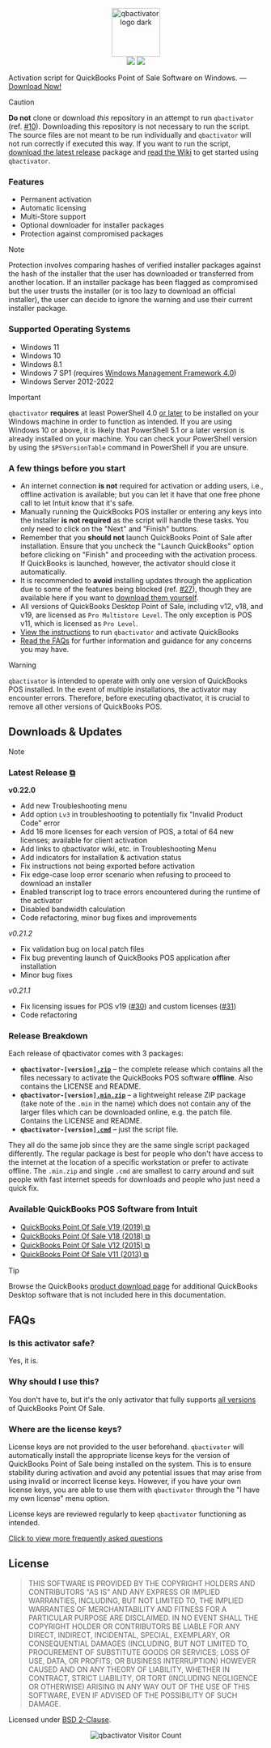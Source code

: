 <p align="center">
  <picture>
    <source srcset="https://user-images.githubusercontent.com/77242216/213914137-51bda12c-6214-44f8-bae4-e9b7e633233b.svg" media="(prefers-color-scheme: light)" height="96px" alt="qbactivator logo light">
    <img src="https://user-images.githubusercontent.com/77242216/213914139-b21538e0-05c1-4194-99bc-620f5d559fc9.svg" height="96px" alt="qbactivator logo dark">
  </picture><br/>
  <a href="https://github.com/neuralpain/qbactivator/releases/latest"><img src="https://img.shields.io/github/v/release/neuralpain/qbactivator?label=Latest%20Release&labelColor=123311&color=3fab05"></a>
  <a href="https://github.com/neuralpain/qbactivator/releases/latest"><img src="https://img.shields.io/github/downloads/neuralpain/qbactivator/total?style=social"></a>
</p>

Activation script for QuickBooks Point of Sale Software on Windows. — [Download Now!][download]

> [!CAUTION]  
> **Do not** clone or download *this* repository in an attempt to run `qbactivator` (ref. [#10][issue_10]). Downloading this repository is not necessary to run the script. The source files are not meant to be run individually and `qbactivator` will not run correctly if executed this way. If you want to run the script, [download the latest release][release] package and [read the Wiki][getstarted] to get started using `qbactivator`.

### Features

- Permanent activation
- Automatic licensing
- Multi-Store support
- Optional downloader for installer packages
- Protection against compromised packages

> [!NOTE]  
> Protection involves comparing hashes of verified installer packages against the hash of the installer that the user has downloaded or transferred from another location. If an installer package has been flagged as compromised but the user trusts the installer (or is too lazy to download an official installer), the user can decide to ignore the warning and use their current installer package.

### Supported Operating Systems
- Windows 11
- Windows 10
- Windows 8.1
- Windows 7 SP1 (requires [Windows Management Framework 4.0][wikiwmf4])
- Windows Server 2012-2022

> [!IMPORTANT]  
> `qbactivator` **requires** at least PowerShell 4.0 [or later][updatepowershell] to be installed on your Windows machine in order to function as intended. If you are using Windows 10 or above, it is likely that PowerShell 5.1 or a later version is already installed on your machine. You can check your PowerShell version by using the `$PSVersionTable` command in PowerShell if you are unsure.

### A few things before you start

- An internet connection **is not** required for activation or adding users, i.e., offline activation is available; but you can let it have that one free phone call to let Intuit know that it's safe.
- Manually running the QuickBooks POS installer or entering any keys into the installer **is not required** as the script will handle these tasks. You only need to click on the "Next" and "Finish" buttons.
- Remember that you **should not** launch QuickBooks Point of Sale after installation. Ensure that you uncheck the "Launch QuickBooks" option before clicking on "Finish" and proceeding with the activation process. If QuickBooks is launched, however, the activator should close it automatically.
- It is recommended to **avoid** installing updates through the application due to some of the features being blocked (ref. [#27][issue_27]), though they are available here if you want to [download them yourself](https://github.com/neuralpain/qbactivator/wiki#optional-updates-for-quickbooks-pos-software-from-intuit).
- All versions of QuickBooks Desktop Point of Sale, including v12, v18, and v19, are licensed as `Pro Multistore Level`. The only exception is POS v11, which is licensed as `Pro Level`.
- [View the instructions][instructions] to run `qbactivator` and activate QuickBooks
- [Read the FAQs](#faqs) for further information and guidance for any concerns you may have.

> [!WARNING]  
> `qbactivator` is intended to operate with only one version of QuickBooks POS installed. In the event of multiple installations, the activator may encounter errors. Therefore, before executing qbactivator, it is crucial to remove all other versions of QuickBooks POS.

## Downloads & Updates

> [!NOTE]
> ### Latest Release [⧉][release]
>
> **v0.22.0**
> - Add new Troubleshooting menu
> - Add option `Lv3` in troubleshooting to potentially fix "Invalid Product Code" error
> - Add 16 more licenses for each version of POS, a total of 64 new licenses; available for client activation
> - Add links to qbactivator wiki, etc. in Troubleshooting Menu
> - Add indicators for installation & activation status
> - Fix instructions not being exported before activation
> - Fix edge-case loop error scenario when refusing to proceed to download an installer
> - Enabled transcript log to trace errors encountered during the runtime of the activator
> - Disabled bandwidth calculation
> - Code refactoring, minor bug fixes and improvements
> 
> *v0.21.2*
> - Fix validation bug on local patch files
> - Fix bug preventing launch of QuickBooks POS application after installation
> - Minor bug fixes
> 
> *v0.21.1*
> - Fix licensing issues for POS v19 ([#30](https://github.com/neuralpain/qbactivator/issues/30)) and custom licenses ([#31](https://github.com/neuralpain/qbactivator/issues/31))
> - Code refactoring

### Release Breakdown

Each release of qbactivator comes with 3 packages:

- <code>**qbactivator-[version][.zip][download]**</code> – the complete release which contains all the files necessary to activate the QuickBooks POS software **offline**. Also contains the LICENSE and README.
- <code>**qbactivator-[version][.min.zip][download_min]**</code> – a lightweight release ZIP package (take note of the `.min` in the name) which does not contain any of the larger files which can be downloaded online, e.g. the patch file. Contains the LICENSE and README.
- <code>**qbactivator-[version][.cmd][download_cmd]**</code> – just the script file.

They all do the same job since they are the same single script packaged differently. The regular package is best for people who don't have access to the internet at the location of a specific workstation or prefer to activate offline. The `.min.zip` and single `.cmd` are smallest to carry around and suit people with fast internet speeds for downloads and people who just need a quick fix.

### Available QuickBooks POS Software from Intuit

- [QuickBooks Point Of Sale V19 (2019) ⧉](https://dlm2.download.intuit.com/akdlm/SBD/QuickBooks/2019/Latest/QuickBooksPOSV19.exe)
- [QuickBooks Point Of Sale V18 (2018) ⧉](https://dlm2.download.intuit.com/akdlm/SBD/QuickBooks/2018/Latest/QuickBooksPOSV18.exe)
- [QuickBooks Point Of Sale V12 (2015) ⧉](https://dlm2.download.intuit.com/akdlm/SBD/QuickBooks/2015/Latest/QuickBooksPOSV12.exe)
- [QuickBooks Point Of Sale V11 (2013) ⧉](https://dlm2.download.intuit.com/akdlm/SBD/QuickBooks/2013/Latest/QuickBooksPOSV11.exe)

> [!TIP]  
> Browse the QuickBooks [product download page](https://downloads.quickbooks.com/app/qbdt/products) for additional QuickBooks Desktop software that is not included here in this documentation.

## FAQs

### Is this activator safe?

Yes, it is.

### Why should I use this?

You don't have to, but it's the only activator that fully supports [all versions](#available-quickbooks-pos-software-from-intuit) of QuickBooks Point Of Sale.

### Where are the license keys?

License keys are not provided to the user beforehand. `qbactivator` will automatically install the appropriate license keys for the version of QuickBooks Point of Sale being installed on the system. This is to ensure stability during activation and avoid any potential issues that may arise from using invalid or incorrect license keys. However, if you have your own license keys, you are able to use them with `qbactivator` through the "I have my own license" menu option.

License keys are reviewed regularly to keep `qbactivator` functioning as intended.

[Click to view more frequently asked questions][faqs]

## License

> THIS SOFTWARE IS PROVIDED BY THE COPYRIGHT HOLDERS AND CONTRIBUTORS "AS IS" AND ANY EXPRESS OR IMPLIED WARRANTIES, INCLUDING, BUT NOT LIMITED TO, THE IMPLIED WARRANTIES OF MERCHANTABILITY AND FITNESS FOR A PARTICULAR PURPOSE ARE DISCLAIMED. IN NO EVENT SHALL THE COPYRIGHT HOLDER OR CONTRIBUTORS BE LIABLE FOR ANY DIRECT, INDIRECT, INCIDENTAL, SPECIAL, EXEMPLARY, OR CONSEQUENTIAL DAMAGES (INCLUDING, BUT NOT LIMITED TO, PROCUREMENT OF SUBSTITUTE GOODS OR SERVICES; LOSS OF USE, DATA, OR PROFITS; OR BUSINESS INTERRUPTION) HOWEVER CAUSED AND ON ANY THEORY OF LIABILITY, WHETHER IN CONTRACT, STRICT LIABILITY, OR TORT (INCLUDING NEGLIGENCE OR OTHERWISE) ARISING IN ANY WAY OUT OF THE USE OF THIS SOFTWARE, EVEN IF ADVISED OF THE POSSIBILITY OF SUCH DAMAGE.

Licensed under [BSD 2-Clause](LICENSE).

<p align='center'>
  <picture>
    <img src='https://www.websitecounterfree.com/c.php?d=9&id=48433&s=3' alt='qbactivator Visitor Count'>
  </picture>
</p>

<!-- Links -->
[wiki]: https://github.com/neuralpain/qbactivator/wiki
[faqs]: https://github.com/neuralpain/qbactivator/wiki/FAQs
[getstarted]: https://github.com/neuralpain/qbactivator/wiki#getting-started
[update]: https://github.com/neuralpain/qbactivator/wiki#downloads--updates
[instructions]: https://github.com/neuralpain/qbactivator/wiki/How-to-Use
[download_cmd]: https://github.com/neuralpain/qbactivator/releases/download/v0.22.0/qbactivator-0.22.0.cmd
[download_min]: https://github.com/neuralpain/qbactivator/releases/download/v0.22.0/qbactivator-0.22.0.min.zip
[download]: https://github.com/neuralpain/qbactivator/releases/download/v0.22.0/qbactivator-0.22.0.zip
[release]: https://github.com/neuralpain/qbactivator/releases/latest
[powershell]: https://github.com/PowerShell/PowerShell/releases/latest
[updatepowershell]: https://github.com/neuralpain/qbactivator/wiki/Updating-PowerShell
[wikiwmf4]: https://github.com/neuralpain/qbactivator/wiki/Updating-PowerShell#3-windows-management-framework-40
<!-- Issues -->
[issue_10]: https://github.com/neuralpain/qbactivator/issues/10#issuecomment-1416758671
[issue_12]: https://github.com/neuralpain/qbactivator/issues/12#issuecomment-1478727716
[issue_27]: https://github.com/neuralpain/qbactivator/issues/27#issuecomment-1913171241
<!-- End Links -->
